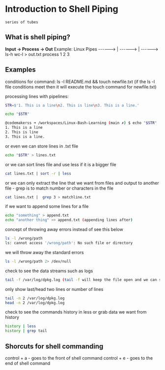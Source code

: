 # Introduction to Shell Piping 
`series of tubes`
## What is shell piping?
**Input -> Process -> Out**
Example: Linux Pipes
        ------> | ------> | ------>
        ls-h      wc-l      > out.txt
process 1         2         3

## Examples
conditions for command:
ls -l README.md && touch newfile.txt
(if the ls -l file conditions meet then it will execute the
touch command for newfile.txt)

processing lines with pipelines:
```bash
STR=$'1. This is a line\n2. This is line\n3. This is a line.'
```
```bash
echo "$STR"
```
```bash
@codemakerss ➜ /workspaces/Linux-Bash-Learning (main ✗) $ echo "$STR"
1. This is a line
2. This is line
3. This is a line.
```
or even we can store lines in .txt file 
```bash
echo "$STR" > lines.txt
```
or we can sort lines file and use less if it is a bigger 
file 
```bash
cat lines.txt | sort -r | less
```
or we can only extract the line that we want from files
and output to another file - grep is to match number or
characters in the file
```bash
cat lines.txt |  grep 3 > matchline.txt
```

if we want to append some lines for a file 
```bash
echo "something" > append.txt
echo "another thing" >> append.txt (appending lines after)
```

concept of throwing away errors
instead of see this below 
```bash
ls -l /wrong/path
ls: cannot access '/wrong/path': No such file or directory
```
we will throw away the standard errors 
```bash
ls -l /wrong/path 2> /dev/null
```

check to see the data streams such as logs
```bash
tail -f /var/log/dpkg.log (tail -f will keep the file open and we can see the data change everytime when there are new outputs generated)
```
only show last/head two lines or number of lines 
```bash
tail -n 2 /var/log/dpkg.log
head -n 2 /var/log/dpkg.log
```

check to see the commands history in less or grab data we 
want from history 
```bash
history | less 
history | grep tail 
```



## Shorcuts for shell commanding 
control + a - goes to the front of shell command
control + e - goes to the end of shell command